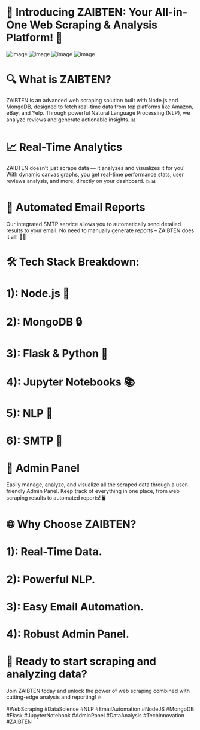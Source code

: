 # 🚀 Introducing ZAIBTEN: Your All-in-One Web Scraping & Analysis Platform! 🚀
![image](https://github.com/user-attachments/assets/4781fc78-f95b-43fd-8d21-51cb2b106cd7)
![image](https://github.com/user-attachments/assets/e31ae204-0c51-4ce6-9c82-b60ecae600f5)
![image](https://github.com/user-attachments/assets/a1fb2252-0f50-47fa-95bc-9de3dcaf7fac)
![image](https://github.com/user-attachments/assets/b0907003-a74c-4b65-9545-f124a532d4de)

# 🔍 What is ZAIBTEN?
ZAIBTEN is an advanced web scraping solution built with Node.js and MongoDB, designed to fetch real-time data from top platforms like Amazon, eBay, and Yelp. Through powerful Natural Language Processing (NLP), we analyze reviews and generate actionable insights. 📊

# 📈 Real-Time Analytics
ZAIBTEN doesn’t just scrape data — it analyzes and visualizes it for you! With dynamic canvas graphs, you get real-time performance stats, user reviews analysis, and more, directly on your dashboard. 📉📊

# 📧 Automated Email Reports
Our integrated SMTP service allows you to automatically send detailed results to your email. No need to manually generate reports – ZAIBTEN does it all! 📧💼

# 🛠️ Tech Stack Breakdown:
# 1): Node.js 🚀
# 2): MongoDB 🔒
# 3): Flask & Python 🧠
# 4): Jupyter Notebooks 📚
# 5): NLP 🌟
# 6): SMTP 📧

# 💼 Admin Panel
Easily manage, analyze, and visualize all the scraped data through a user-friendly Admin Panel. Keep track of everything in one place, from web scraping results to automated reports! 🖥️

# 🌐 Why Choose ZAIBTEN?
# 1): Real-Time Data.
# 2): Powerful NLP.
# 3): Easy Email Automation.
# 4): Robust Admin Panel.

# 🚀 Ready to start scraping and analyzing data?
Join ZAIBTEN today and unlock the power of web scraping combined with cutting-edge analysis and reporting! 🔥

#WebScraping #DataScience #NLP #EmailAutomation #NodeJS #MongoDB #Flask #JupyterNotebook #AdminPanel #DataAnalysis #TechInnovation #ZAIBTEN

